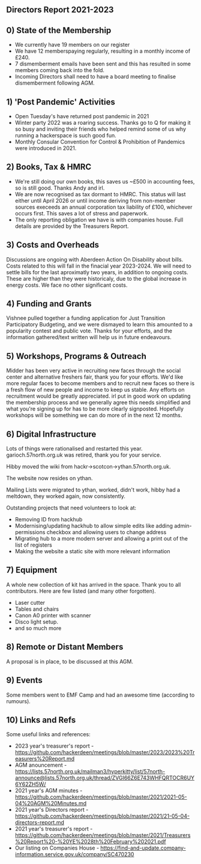 Directors Report 2021-2023
----------------

## 0) State of the Membership
- We currently have 19 members on our register
- We have 12  memberspaying regularly, resulting in a monthly income of £240.
- 7 dismemberment emails have been sent and this has resulted in some members coming back into the fold.
- Incoming Directors shall need to have a board meeting to finalise dismemberment following AGM.  

## 1) 'Post Pandemic' Activities
- Open Tuesday's have returned post pandemic in 2021
- Winter party 2022 was a roaring success. Thanks go to Q for making it so busy and inviting their friends who helped remind some of us why running a hackerspace is such good fun.
- Monthly Consular Convention for Control & Prohibition of Pandemics were introduced in 2021.

## 2) Books, Tax & HMRC
- We're still doing our own books, this saves us ~£500 in accounting fees, so is still good.  Thanks Andy and irl.
- We are now recognised as tax dormant to HMRC. This status will last either until April 2026 or until income deriving from non-member sources execeeds an annual corporation tax liability of £100, whichever occurs first.  This saves a lot of stress and paperwork.
- The only reporting obligation we have is with companies house.  Full details are provided by the Treasurers Report.

## 3) Costs and Overheads
Discussions are ongoing with Aberdeen Action On Disability about bills.  Costs related to this will fall in the finacial year 2023-2024.  We will need to settle bills for the last aproximatly two years, in addition to ongoing costs.  These are higher than they were historicaly, due to the global increase in energy costs.  We face no other significant costs.

## 4) Funding and Grants
Vishnee pulled together a funding application for Just Transition Participatory Budgeting, and we were dismayed to learn this amounted to a popularity contest and public vote. Thanks for your efforts, and the information gathered/text written will help us in future endeavours. 

## 5) Workshops, Programs & Outreach
Midder has been very active in recruiting new faces through the social center and alternative freshers fair, thank you for your efforts.
We'd like more regular faces to become members and to recruit new faces so there is a fresh flow of new people and income to keep us stable.
Any efforts on recruitment would be greatly appreciated. irl put in good work on updating the membership process and we generally agree this needs simplified and what you're signing up for has to be more clearly signposted.  Hopefully workshops will be something we can do more of in the next 12 months. 

## 6) Digital Infrastructure
Lots of things were rationalised and restarted this year.
garioch.57north.org.uk was retired, thank you for your service. 

Hibby moved the wiki from hackr->scotcon->ythan.57north.org.uk.

The website now resides on ythan. 

Mailing Lists were migrated to ythan, worked, didn't work, hibby had a meltdown, they worked again, now consistently.

Outstanding projects that need volunteers to look at:
  * Removing ID from hackhub
  * Modernising/updating hackhub to allow simple edits like adding admin-permissions checkbox and allowing users to change address
  * Migrating hub to a more modern server and allowing a print out of the list of registers
  * Making the website a static site with more relevant information 

## 7) Equipment
A whole new collection of kit has arrived in the space. Thank you to all contributors. Here are few listed (and many other forgotten).
- Laser cutter
- Tables and chairs
- Canon A0 printer with scanner
- Disco light setup.
- and so much more

## 8) Remote or Distant Members
A proposal is in place, to be discussed at this AGM.

## 9) Events
Some members went to EMF Camp and had an awesome time (according to rumours).

## 10) Links and Refs
Some useful links and references: 
- 2023 year's treasurer's report - https://github.com/hackerdeen/meetings/blob/master/2023/2023%20Treasurers%20Report.md
- AGM anouncement - https://lists.57north.org.uk/mailman3/hyperkitty/list/57north-announce@lists.57north.org.uk/thread/ZVGI66Z6E743WHFQRTOCR6UY6Y62ZH5W/
- 2021 year's AGM minutes -  https://github.com/hackerdeen/meetings/blob/master/2021/2021-05-04%20AGM%20Minutes.md
- 2021 year's Directors report -  https://github.com/hackerdeen/meetings/blob/master/2021/21-05-04-directors-report.md
- 2021 year's treasurer's report - https://github.com/hackerdeen/meetings/blob/master/2021/Treasurers%20Report%20-%20YE%2028th%20February%202021.pdf
- Our listing on Companies House - https://find-and-update.company-information.service.gov.uk/company/SC470230
